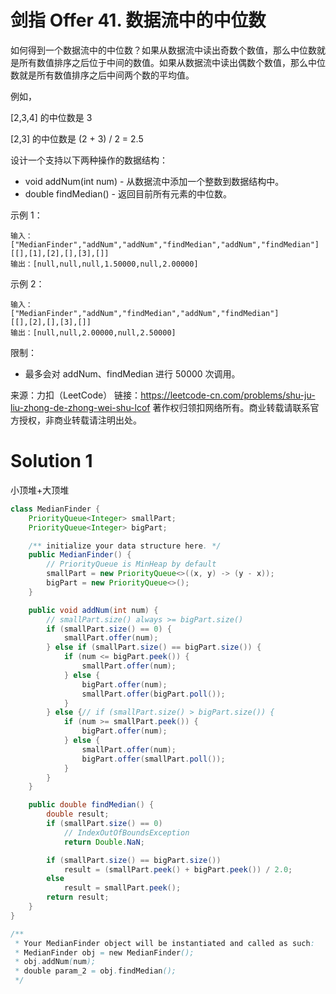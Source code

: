 # 剑指 Offer 41. 数据流中的中位数

如何得到一个数据流中的中位数？如果从数据流中读出奇数个数值，那么中位数就是所有数值排序之后位于中间的数值。如果从数据流中读出偶数个数值，那么中位数就是所有数值排序之后中间两个数的平均值。

例如，

[2,3,4] 的中位数是 3

[2,3] 的中位数是 (2 + 3) / 2 = 2.5

设计一个支持以下两种操作的数据结构：
+ void addNum(int num) - 从数据流中添加一个整数到数据结构中。
+ double findMedian() - 返回目前所有元素的中位数。

示例 1：
```
输入：
["MedianFinder","addNum","addNum","findMedian","addNum","findMedian"]
[[],[1],[2],[],[3],[]]
输出：[null,null,null,1.50000,null,2.00000]
```
示例 2：
```
输入：
["MedianFinder","addNum","findMedian","addNum","findMedian"]
[[],[2],[],[3],[]]
输出：[null,null,2.00000,null,2.50000]
```
限制：
+ 最多会对 addNum、findMedian 进行 50000 次调用。

来源：力扣（LeetCode）
链接：https://leetcode-cn.com/problems/shu-ju-liu-zhong-de-zhong-wei-shu-lcof
著作权归领扣网络所有。商业转载请联系官方授权，非商业转载请注明出处。

# Solution 1
小顶堆+大顶堆  
``` java
class MedianFinder {
    PriorityQueue<Integer> smallPart;
    PriorityQueue<Integer> bigPart;

    /** initialize your data structure here. */
    public MedianFinder() {
        // PriorityQueue is MinHeap by default
        smallPart = new PriorityQueue<>((x, y) -> (y - x));
        bigPart = new PriorityQueue<>();
    }

    public void addNum(int num) {
        // smallPart.size() always >= bigPart.size()
        if (smallPart.size() == 0) {
            smallPart.offer(num);
        } else if (smallPart.size() == bigPart.size()) {
            if (num <= bigPart.peek()) {
                smallPart.offer(num);
            } else {
                bigPart.offer(num);
                smallPart.offer(bigPart.poll());
            }
        } else {// if (smallPart.size() > bigPart.size()) {
            if (num >= smallPart.peek()) {
                bigPart.offer(num);
            } else {
                smallPart.offer(num);
                bigPart.offer(smallPart.poll());
            }
        }
    }

    public double findMedian() {
        double result;
        if (smallPart.size() == 0)
            // IndexOutOfBoundsException
            return Double.NaN;

        if (smallPart.size() == bigPart.size())
            result = (smallPart.peek() + bigPart.peek()) / 2.0;
        else
            result = smallPart.peek();
        return result;
    }
}

/**
 * Your MedianFinder object will be instantiated and called as such:
 * MedianFinder obj = new MedianFinder();
 * obj.addNum(num);
 * double param_2 = obj.findMedian();
 */
```